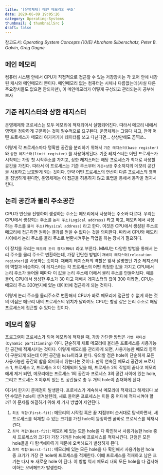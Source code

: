 ```yaml
---
title: '[운영체제] 메인 메모리의 구조'
date: 2020-06-09 19:05:26
category: Operating-Systems
thumbnail: { thumbnailSrc }
draft: false
---
```


참고도서: _Operating System Concepts (10/E) Abraham Silberschatz, Peter B. Galvin, Greg Gagne_

## 메인 메모리

컴퓨터 시스템 안에서 CPU가 직접적으로 접근할 수 있는 저장장치는 각 코어 안에 내장된 캐시와 메인메모리 뿐이다. 메인메모리 없는 컴퓨터는 시체나 다름없는데(사실 다른 주요장치들도 없으면 안되지만), 이 메인메모리가 어떻게 구성되고 관리되는지 공부해보자

## 기준 레지스터와 상한 레지스터

운영체제와 프로세스는 모두 메모리에 적재되어서 실행되어진다. 따라서 메모리 내에서 영역을 정확하게 구분하는 것이 필수적으로 요구된다. 운영체제는 그렇다 치고, 만약 어떤 프로세스가 메모리 여기저기에 데이터를 쓰고 다닌다면... 상상만해도 끔찍쓰..

이렇게 각 프로세스마다 명확한 공간을 분리하기 위해서 `기준 레지스터(base register)` 와 `상한 레지스터(limit register)` 를 사용하게된다. 기준 레지스터는 어떤 프로세스가 시작되는 가장 첫 시작주소를 가지고, 상한 레지스터는 해당 프로세스가 최대로 사용할 공간을 가진다. 따라서 이 프로세스는 기준 주소부터 `기준+상한` 주소까지의 메모리 공간을 사용하고 보호받게 되는 것이다. 만약 어떤 프로세스의 연산이 다른 프로세스의 영역을 침범하게 된다면, 운영체제는 이 접근을 허용하지 않고 트랩을 통해서 동작을 정지시킨다.

## 논리 공간과 물리 주소공간

CPU가 연산을 진행하며 생성하는 주소는 메모리에서 사용하는 주소와 다르다. 우리는 CPU에서 생성되는 주소를 `논리 주소(Logical address)` 라고 하고, 메모리에서 사용하는 주소를 `물리 주소(Physical address)` 라고 한다. 이것은 CPU에서 생성된 주소로 메모리에 접근하면 원하는 결과를 얻을 수 없다는 것을 의미한다. 따라서 CPU와 메모리 사이에서 논리 주소를 물리 주소로 변환시켜주는 작업을 하는 장치가 필요하다.

이 장치를 우리는 `메모리 관리 장치(MMU)` 라고 부른다. MMU는 다양한 방법을 통해서 논리 주소를 물리 주소로 변환하는데, 가장 간단한 방법이 `재배치 레지스터(relocation register)`를 사용하는 것이다. 재배치 레지스터의 역할은 앞서 설명했던 기준 레지스터의 역할과 비슷하다. 이 레지스터는 각 프로세스의 어떤 특정한 값을 가지고 CPU에서 논리 주소가 들어올 때마다 이 값을 논리 주소에 더해서 물리 주소를 만들어낸다. 예를 들어, CPU에서 생성한 주소가 30 이고 재배치 레지스터의 값이 300 이라면, CPU는 메모리 주소 330번지에 있는 데이터에 접근하게 되는 것이다.

이렇게 논리 주소를 물리주소로 변환해서 CPU가 바로 메모리에 접근할 수 없게 하는 것의 이점은 메모리 내의 프로세스의 위치가 달라져도 CPU는 항상 같은 논리 주소로 해당 프로세스에 접근할 수 있다는 것이다.

## 메모리 할당

프로그램이 프로세스가 되어 메모리에 적재될 때, 가장 간단한 방법은 `가변 파티션(Dynamic partitioning)` 이다. 단순하게 새로 메모리에 올라온 프로세스를 사용가능한 공간에 적재시키는 것이다. 이렇게 메모리를 관리하게 되면, 사용가능한 메모리 영역이 구분되게 되는데 이런 공간을 `hole`이라고 한다. 유의할 점은 hole이 단순하게 모든 사용가능한 공간의 합을 의미하지 않는다는 것이다. 만약 연속된 메모리 공간에 프로세스 1, 프로세스 2, 프로세스 3 이 적재되어 있을 때, 프로세스 2의 작업이 끝나고 메모리에세 제거 되면, 메모리에는 프로세스 1의 공간과 프로세스 3의 공간 사이에 있는 hole, 그리고 프로세스 3 이후의 있는 빈 공간들로 총 두 개의 hole이 존재하게 된다.

여기서 한가지 문제점이 발생한다. 프로세스가 계속해서 메모리에 적재되고 해제되다 보면 수많은 hole이 생겨날텐데, 새로 들어온 프로세스는 이들 중 어디에 적재시켜야 할까? 이 문제를 해결하기 위해 세 가지 방법이 제안된다.

1. `최초 적합(First-fit)`: 메모리의 시작점 혹은 끝 지점부터 순서대로 탐색하면서, 새 프로세스를 적재할 수 있는 크기를 가진 hole이 등장하면 곧바로 프로세스를 적재시킨다.
2. `최적 적합(Best-fit)`: 메모리에 있는 모든 hole을 다 확인해서 사용가능한 hole 중 새 프로세스와 크기가 가장 가까운 hole에 프로세스를 적재시킨다. 단점은 모든 hole들을 다 탐색해야하기 때문에 오버헤드가 발생하게 된다.
3. `최악 적합(Worst-fit)`: 메모리에 있는 모든 hole을 다 확인해서 사용가능한 hole 중 크기가 가장 큰 hole에 프로세스를 적재한다. 이떄 프로세스를 적재하고 남은 크기는 다시 또 새로운 hole 이 된다. 이 방법 역시 메모리 내의 모든 hole을 다 검사해야하는 오버헤드가 발생한다.
